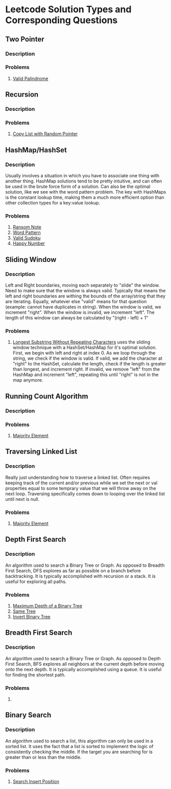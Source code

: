# Leetcode Solution Types and Corresponding Questions

## Two Pointer

### Description

### Problems

1. [Valid Palindrome](https://leetcode.com/problems/valid-palindrome/)

## Recursion

### Description

### Problems

1. [Copy List with Random Pointer](https://leetcode.com/problems/copy-list-with-random-pointer/)

## HashMap/HashSet

### Description

Usually involves a situation in which you have to associate one thing with another thing. HashMap solutions
tend to be pretty intuitive, and can often be used in the brute force form of a solution. Can also be the optimal solution, like we see with
the word pattern problem. The key with HashMaps is the constant lookup time, making them a much more efficient option than other collection
types for a key:value lookup.

### Problems

1. [Ransom Note](https://leetcode.com/problems/ransom-note/description/)
2. [Word Pattern](https://leetcode.com/problems/word-pattern/description/)
3. [Valid Sudoku](https://leetcode.com/problems/valid-sudoku/description/)
4. [Happy Number](https://leetcode.com/problems/happy-number/description/)

## Sliding Window

### Description

Left and Right boundaries, moving each separately to "slide" the window. Need to make sure that the window is always valid. Typically that means the left and
right boundaries are withing the bounds of the array/string that they are iterating. Equally, whatever else "valid" means for that question
(example: cannot have duplicates in string). When the window is valid, we increment "right". When the window is invalid, we increment "left".
The length of this window can always be calculated by "(right - left) + 1"

### Problems

1. [Longest Substring Without Repeating Characters](https://leetcode.com/problems/longest-substring-without-repeating-characters/description/) uses the sliding
   window technique with a HashSet/HashMap for it's optimal solution. First, we begin with left and right at index 0. As we loop through the string, we check
   if the window is valid. If valid, we add the character at "right" to the HashSet, calculate the length, check if the length is greater than longest, and
   increment right. If invalid, we remove "left" from the HashMap and increment "left", repeating this until "right" is not in the map anymore.

## Running Count Algorithm

### Description

### Problems

1. [Majority Element](https://leetcode.com/problems/majority-element/description/?envType=study-plan-v2&envId=top-interview-150)

## Traversing Linked List

### Description

Really just understanding how to traverse a linked list. Often requires keeping track of the current and/or previous while we set the next or val properties
equal to some temprary value that we will throw away on the next loop. Traversing specifically comes down to looping over the linked list until next is null.

### Problems

1. [Majority Element](https://leetcode.com/problems/majority-element/description/?envType=study-plan-v2&envId=top-interview-150)

## Depth First Search

### Description

An algorithm used to search a Binary Tree or Graph. As opposed to Breadth First Search, DFS explores as far as possible on a branch before
backtracking. It is typically accomplished with recursion or a stack. It is useful for exploring all paths.

### Problems

1. [Maximum Depth of a Binary Tree](https://leetcode.com/problems/maximum-depth-of-binary-tree/description/)
2. [Same Tree](https://leetcode.com/problems/same-tree/description/)
3. [Invert Binary Tree](https://leetcode.com/problems/invert-binary-tree/description/)

## Breadth First Search

### Description

An algorithm used to search a Binary Tree or Graph. As opposed to Depth First Search, BFS explores all neighbors at the current depth before
moving onto the next depth. It is typically accomplished using a queue. It is useful for finding the shortest path.

### Problems

1. []()

## Binary Search

### Description

An algorithm used to search a list, this algorithm can only be used in a sorted list. It uses the fact that a list is sorted to implement the logic of
consistently checking the middle. If the target you are searching for is greater than or less than the middle.

### Problems

1. [Search Insert Position](https://leetcode.com/problems/search-insert-position/description/)
